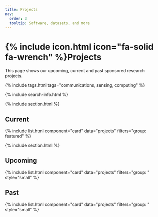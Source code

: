 ```yaml
---
title: Projects
nav:
  order: 3
  tooltip: Software, datasets, and more
---
```


# {% include icon.html icon="fa-solid fa-wrench" %}Projects

This page shows our upcoming, current and past sponsored research projects.

{% include tags.html tags="communications, sensing, computing" %}

{% include search-info.html %}

{% include section.html %}

## Current

{% include list.html component="card" data="projects" filters="group: featured" %}

{% include section.html %}

## Upcoming

{% include list.html component="card" data="projects" filters="group: " style="small" %}

## Past

{% include list.html component="card" data="projects" filters="group: " style="small" %}
